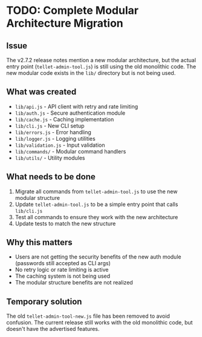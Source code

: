 # TODO: Complete Modular Architecture Migration

## Issue
The v2.7.2 release notes mention a new modular architecture, but the actual entry point (`tellet-admin-tool.js`) is still using the old monolithic code. The new modular code exists in the `lib/` directory but is not being used.

## What was created
- `lib/api.js` - API client with retry and rate limiting
- `lib/auth.js` - Secure authentication module  
- `lib/cache.js` - Caching implementation
- `lib/cli.js` - New CLI setup
- `lib/errors.js` - Error handling
- `lib/logger.js` - Logging utilities
- `lib/validation.js` - Input validation
- `lib/commands/` - Modular command handlers
- `lib/utils/` - Utility modules

## What needs to be done
1. Migrate all commands from `tellet-admin-tool.js` to use the new modular structure
2. Update `tellet-admin-tool.js` to be a simple entry point that calls `lib/cli.js`
3. Test all commands to ensure they work with the new architecture
4. Update tests to match the new structure

## Why this matters
- Users are not getting the security benefits of the new auth module (passwords still accepted as CLI args)
- No retry logic or rate limiting is active
- The caching system is not being used
- The modular structure benefits are not realized

## Temporary solution
The old `tellet-admin-tool-new.js` file has been removed to avoid confusion. The current release still works with the old monolithic code, but doesn't have the advertised features.